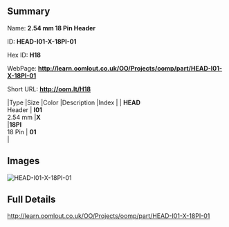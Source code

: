 

## Summary
 
Name: __2.54 mm 18 Pin Header__

ID: __HEAD-I01-X-18PI-01__

Hex ID: __H18__

WebPage: __http://learn.oomlout.co.uk/OO/Projects/oomp/part/HEAD-I01-X-18PI-01__

Short URL: __http://oom.lt/H18__


|Type   |Size   |Color   |Description   |Index   |
| __HEAD__ <br>Header  | __I01__<br>2.54 mm   |__X__<br>    |__18PI__<br>18 Pin    | __01__<br>  |


## Images
![HEAD-I01-X-18PI-01](http://oomlout.com/oomp-gen/parts/HEAD-I01-X-18PI-01/HEAD-I01-X-18PI-01_420.jpg)

## Full Details

 http://learn.oomlout.co.uk/OO/Projects/oomp/part/HEAD-I01-X-18PI-01


